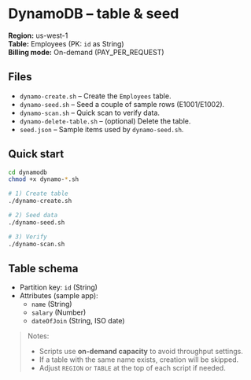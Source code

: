 # DynamoDB – table & seed

**Region:** us-west-1  
**Table:** Employees (PK: `id` as String)  
**Billing mode:** On-demand (PAY_PER_REQUEST)

## Files
- `dynamo-create.sh` – Create the `Employees` table.
- `dynamo-seed.sh` – Seed a couple of sample rows (E1001/E1002).
- `dynamo-scan.sh` – Quick scan to verify data.
- `dynamo-delete-table.sh` – (optional) Delete the table.
- `seed.json` – Sample items used by `dynamo-seed.sh`.

## Quick start
```bash
cd dynamodb
chmod +x dynamo-*.sh

# 1) Create table
./dynamo-create.sh

# 2) Seed data
./dynamo-seed.sh

# 3) Verify
./dynamo-scan.sh
```

## Table schema
- Partition key: `id` (String)
- Attributes (sample app):
  - `name` (String)
  - `salary` (Number)
  - `dateOfJoin` (String, ISO date)

> Notes:
> - Scripts use **on-demand capacity** to avoid throughput settings.
> - If a table with the same name exists, creation will be skipped.
> - Adjust `REGION` or `TABLE` at the top of each script if needed.
